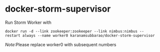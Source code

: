 # docker-storm-supervisor

Run Storm Worker with

```
docker run -d --link zookeeper:zookeeper --link nimbus:nimbus --restart always --name worker0 karanamsubbarao/docker-storm-supervisor
```

*Note*:Please replace worker0 with subsequent numbers
